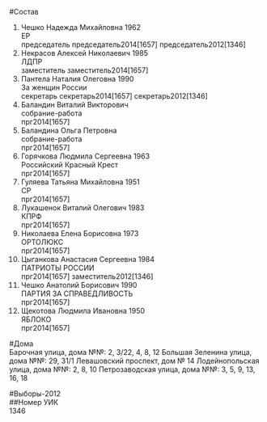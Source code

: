 #Состав  
1. Чешко Надежда Михайловна 1962  
    ЕР  
    председатель председатель2014[1657] председатель2012[1346]  
2. Некрасов Алексей Николаевич 1985  
    ЛДПР  
    заместитель заместитель2014[1657]  
3. Пантела Наталия Олеговна 1990  
    За женщин России  
    секретарь секретарь2014[1657] секретарь2012[1346]  
4. Баландин Виталий Викторович  
    собрание-работа  
    прг2014[1657]  
5. Баландина Ольга Петровна  
    собрание-работа  
    прг2014[1657]  
6. Горячкова Людмила Сергеевна 1963  
    Российский Красный Крест  
    прг2014[1657]  
7. Гуляева Татьяна Михайловна 1951  
    СР  
    прг2014[1657]  
8. Лукашенок Виталий Олегович 1983  
    КПРФ  
    прг2014[1657]  
9. Николаева Елена Борисовна 1973  
    ОРТОЛЮКС  
    прг2014[1657]  
10. Цыганкова Анастасия Сергеевна 1984  
    ПАТРИОТЫ РОССИИ  
    прг2014[1657] заместитель2012[1346]  
11. Чешко Анатолий Борисович 1990  
    ПАРТИЯ ЗА СПРАВЕДЛИВОСТЬ  
    прг2014[1657]  
12. Щекотова Людмила Ивановна 1950  
    ЯБЛОКО  
    прг2014[1657]  
  
#Дома  
Барочная улица, дома №№: 2, 3/22, 4, 8, 12 Большая Зеленина улица, дома №№: 29, 31/1 Левашовский проспект, дом № 14 Лодейнопольская улица, дома №№: 2, 8, 10 Петрозаводская улица, дома №№: 3, 5, 9, 13, 16, 18  
  
#Выборы-2012  
##Номер УИК  
1346  
